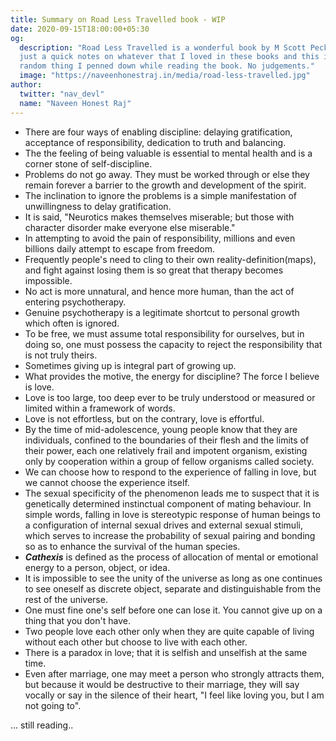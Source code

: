 ```yaml
---
title: Summary on Road Less Travelled book - WIP
date: 2020-09-15T18:00:00+05:30
og:
  description: "Road Less Travelled is a wonderful book by M Scott Peck. This post is
  just a quick notes on whatever that I loved in these books and this is just total
  random thing I penned down while reading the book. No judgements."
  image: "https://naveenhonestraj.in/media/road-less-travelled.jpg"
author:
  twitter: "nav_devl"
  name: "Naveen Honest Raj"
---
```


* There are four ways of enabling discipline: delaying gratification, acceptance of responsibility, dedication to truth and balancing.
* The the feeling of being valuable is essential to mental health and is a corner stone of self-discipline.
* Problems do not go away. They must be worked through or else they remain forever a barrier to the growth and development of the spirit.
* The inclination to ignore the problems is a simple manifestation of unwillingness to delay gratification.
* It is said, "Neurotics makes themselves miserable; but those with character disorder make everyone else miserable."
* In attempting to avoid the pain of responsibility, millions and even billions daily attempt to escape from freedom.
* Frequently people's need to cling to their own reality-definition(maps), and fight against losing them is so great that therapy becomes impossible.
* No act is more unnatural, and hence more human, than the act of entering psychotherapy.
* Genuine psychotherapy is a legitimate shortcut to personal growth which often is ignored.
* To be free, we must assume total responsibility for ourselves, but in doing so, one must possess the capacity to reject the responsibility that is not truly theirs.
* Sometimes giving up is integral part of growing up.
* What provides the motive, the energy for discipline? The force I believe is love.
* Love is too large, too deep ever to be truly understood or measured or limited within a framework of words.
* Love is not effortless, but on the contrary, love is effortful.
* By the time of mid-adolescence, young people know that they are individuals, confined to the boundaries of their flesh and the limits of their power, each one relatively frail and impotent organism, existing only by cooperation within a group of fellow organisms called society.
* We can choose how to respond to the experience of falling in love, but we cannot choose the experience itself.
* The sexual specificity of the phenomenon leads me to suspect that it is genetically determined instinctual component of mating behaviour. In simple words, falling in love is stereotypic response of human beings to a configuration of internal sexual drives and external sexual stimuli, which serves to increase the  probability of sexual pairing and bonding so as to enhance the survival of the human species.
* **_Cathexis_** is defined as the process of allocation of mental or emotional energy to a person, object, or idea.
* It is impossible to see the unity of the universe as long as one continues to see oneself as discrete object, separate and distinguishable from the rest of the universe.
* One must fine one's self before one can lose it. You cannot give up on a thing that you don't have.
* Two people love each other only when they are quite capable of living without each other but choose to live with each other.
* There is a paradox in love; that it is selfish and unselfish at the same time.
* Even after marriage, one may meet a person who strongly attracts them, but because it would be destructive to their marriage, they will say vocally or say in the silence of their heart, "I feel like loving you, but I am not going to".

... still reading..
